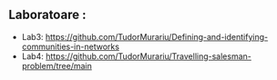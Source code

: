 ## Laboratoare :
* Lab3: https://github.com/TudorMurariu/Defining-and-identifying-communities-in-networks
* Lab4: https://github.com/TudorMurariu/Travelling-salesman-problem/tree/main
